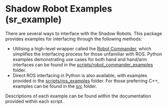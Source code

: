 # Shadow Robot Examples (sr_example)

There are several ways to interface with the Shadow Robots. This package provides examples for interfacing through the following methods:

- Utilising a high-level wrapper called the [Robot Commander](https://github.com/shadow-robot/sr_interface/tree/noetic-devel/sr_robot_commander), which simplifies the interfacing process for those unfamiliar with ROS. Python examples demonstrating use cases for both hand and hand/arm interfaces can be found in the [scripts/robot_commander_examples](scripts/sr_example/robot_commander_examples) folder.
- Direct ROS interfacing in Python is also available, with examples provided in the [scripts/ros_examples](scripts/sr_example/ros_examples) folder. For those preferring C++, examples can be found in the [src](src) folder.

Descriptions of each example can be found within the documentation provided within each script.

